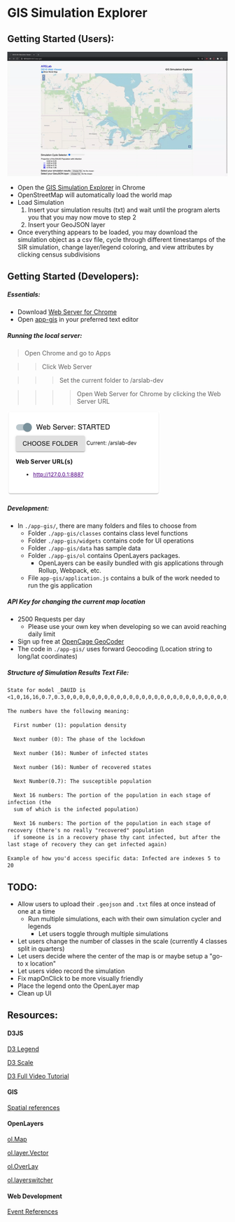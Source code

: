 # GIS Simulation Explorer

## Getting Started (Users):
[![Demo CountPages alpha](/app-gis/demo.gif)](https://youtu.be/liGqAIcnNUo)
- Open the [GIS Simulation Explorer](https://staubibr.github.io/arslab-dev/app-gis/index.html) in Chrome 
- OpenStreetMap will automatically load the world map
- Load Simulation
  1. Insert your simulation results (txt) and wait until the program alerts you that you may now move to step 2
  2. Insert your GeoJSON layer 
- Once everything appears to be loaded, you may download the simulation object as a csv file, cycle through different timestamps of the SIR simulation, change layer/legend coloring, and view attributes by clicking census subdivisions
  

## Getting Started (Developers):
##### Essentials:
- Download [Web Server for Chrome](https://chrome.google.com/webstore/detail/web-server-for-chrome/ofhbbkphhbklhfoeikjpcbhemlocgigb)
- Open [app-gis](https://github.com/staubibr/arslab-dev/tree/master/app-gis) in your preferred text editor 

##### Running the local server:
> Open Chrome and go to Apps

>> Click Web Server

>>> Set the current folder to /arslab-dev 

>>>> Open Web Server for Chrome by clicking the Web Server URL

![Web Server.](/app-gis/webserver.png "Web Server image.")

##### Development:
- In `./app-gis/`, there are many folders and files to choose from
  - Folder `./app-gis/classes` contains class level functions
  - Folder `./app-gis/widgets` contains code for UI operations
  - Folder `./app-gis/data` has sample data 
  - Folder `./app-gis/ol` contains OpenLayers packages. 
    - OpenLayers can be easily bundled with gis applications through Rollup, Webpack, etc. 
  - File `app-gis/application.js` contains a bulk of the work needed to run the gis application

##### API Key for changing the current map location
- 2500 Requests per day
  - Please use your own key when developing so we can avoid reaching daily limit
- Sign up free at [OpenCage GeoCoder](https://opencagedata.com/)
- The code in `./app-gis/` uses forward Geocoding (Location string to long/lat coordinates)

##### Structure of Simulation Results Text File:
    State for model _DAUID is <1,0,16,16,0.7,0.3,0,0,0,0,0,0,0,0,0,0,0,0,0,0,0,0,0,0,0,0,0,0,0,0,0,0,0,0,0,0,0>
    
    The numbers have the following meaning:

      First number (1): population density
      
      Next number (0): The phase of the lockdown
      
      Next number (16): Number of infected states
      
      Next number (16): Number of recovered states
      
      Next Number(0.7): The susceptible population
      
      Next 16 numbers: The portion of the population in each stage of infection (the  
      sum of which is the infected population)
      
      Next 16 numbers: The portion of the population in each stage of recovery (there's no really "recovered" population
      if someone is in a recovery phase thy cant infected, but after the last stage of recovery they can get infected again)
    
    Example of how you'd access specific data: Infected are indexes 5 to 20

## TODO:
- Allow users to upload their `.geojson` and `.txt` files at once instead of one at a time
  - Run multiple simulations, each with their own simulation cycler and legends
    - Let users toggle through multiple simulations
- Let users change the number of classes in the scale (currently 4 classes split in quarters)
- Let users decide where the center of the map is or maybe setup a "go-to x location" 
- Let users video record the simulation
- Fix mapOnClick to be more visually friendly
- Place the legend onto the OpenLayer map
- Clean up UI

## Resources:

#### D3JS

[D3 Legend](https://github.com/susielu/d3-legend)  

[D3 Scale](https://github.com/d3/d3-scale)

[D3 Full Video Tutorial](https://www.youtube.com/watch?v=_8V5o2UHG0E)

#### GIS

[Spatial references](https://spatialreference.org/ref/epsg/)

#### OpenLayers

[ol.Map](https://openlayers.org/en/latest/apidoc/module-ol_Map-Map.html)  

[ol.layer.Vector](https://openlayers.org/en/latest/apidoc/module-ol_layer_Vector-VectorLayer.html)

[ol.OverLay](https://openlayers.org/en/latest/apidoc/module-ol_Overlay-Overlay.html)

[ol.layerswitcher](https://github.com/walkermatt/ol-layerswitcher)

#### Web Development

[Event References](https://developer.mozilla.org/en-US/docs/Web/Events)

